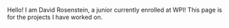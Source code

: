 Hello! I am David Rosenstein, a junior currently enrolled at WPI! This page is for the projects I have worked on.

